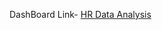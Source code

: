 DashBoard Link- [HR Data Analysis](https://app.powerbi.com/view?r=eyJrIjoiM2FlNzkxY2QtYmIwOC00Y2E0LWJiZjctNzRhMGI1YzA3NmFkIiwidCI6ImM2ZTU0OWIzLTVmNDUtNDAzMi1hYWU5LWQ0MjQ0ZGM1YjJjNCJ9)
